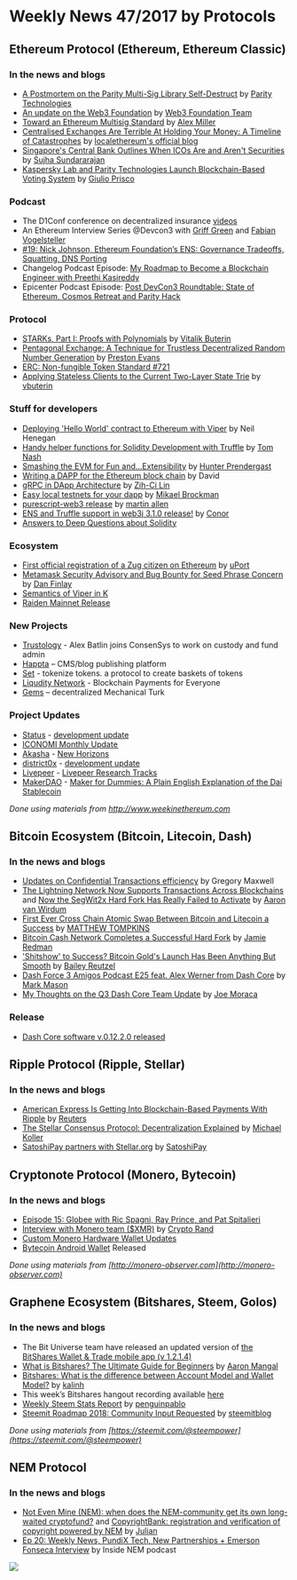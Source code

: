 

# Weekly News 47/2017 by Protocols
## Ethereum Protocol (Ethereum, Ethereum Classic)
### In the news and blogs


* [A Postmortem on the Parity Multi-Sig Library Self-Destruct](https://paritytech.io/blog/security-is-a-process-a-postmortem-on-the-parity-multi-sig-library-self-destruct.html) by [Parity Technologies](https://paritytech.io)
* [An update on the Web3 Foundation](hhttps://medium.com/web3foundation/an-update-on-the-web3-foundation-d905128f15a9) by [Web3 Foundation Team](https://medium.com/@hello_10262?source=post_header_lockup)
* [Toward an Ethereum Multisig Standard](https://blog.gridplus.io/toward-an-ethereum-multisig-standard-c566c7b7a3f6) by [Alex Miller](https://blog.gridplus.io/@asmiller1989?source=post_header_lockup)
* [Centralised Exchanges Are Terrible At Holding Your Money: A Timeline of Catastrophes](https://blog.localethereum.com/centralised-exchanges-are-terrible-at-holding-your-money/) by [localethereum's official blog](https://blog.localethereum.com/)
* [Singapore's Central Bank Outlines When ICOs Are and Aren't Securities](https://www.coindesk.com/singapores-central-bank-outlines-icos-arent-securities/) by [Sujha Sundararajan](https://www.coindesk.com/author/sujha/)
* [Kaspersky Lab and Parity Technologies Launch Blockchain-Based Voting System](https://bitcoinmagazine.com/articles/kaspersky-lab-and-parity-technologies-launch-blockchain-based-voting-system/) by [Giulio Prisco](https://bitcoinmagazine.com/authors/giulio-prisco/)


### Podcast
* The D1Conf conference on decentralized insurance [videos](https://www.youtube.com/channel/UCC2AG5CpRbAZi6kT0TVopAA/videos) 
* An Ethereum Interview Series @Devcon3 with [Griff Green](https://www.youtube.com/watch?v=1QrlSJRLh-4) and [Fabian Vogelsteller](https://www.youtube.com/watch?v=6A5b-BhrYWk&feature=youtu.be)
* [#19: Nick Johnson, Ethereum Foundation’s ENS: Governance Tradeoffs, Squatting, DNS Porting](https://www.youtube.com/watch?v=uoXkyql8_BQ)
* Changelog Podcast Episode: [My Roadmap to Become a Blockchain Engineer with Preethi Kasireddy](https://changelog.com/podcast/271)
* Epicenter Podcast Episode: [Post DevCon3 Roundtable: State of Ethereum, Cosmos Retreat and Parity Hack](https://www.youtube.com/watch?v=yqwudN8Pg0U)




### Protocol
* [STARKs, Part I: Proofs with Polynomials](http://vitalik.ca/general/2017/11/09/starks_part_1.html) by [Vitalik Buterin](http://vitalik.ca/)
* [Pentagonal Exchange: A Technique for Trustless Decentralized Random Number Generation](https://medium.com/@preston.b.evans/pentagonal-exchange-90225f2489c8) by [Preston Evans](https://medium.com/@preston.b.evans) 
* [ERC: Non-fungible Token Standard #721](https://github.com/ethereum/EIPs/issues/721#issuecomment-343246872)
* [Applying Stateless Clients to the Current Two-Layer State Trie](https://ethresear.ch/t/applying-stateless-clients-to-the-current-two-layer-state-trie/209) by [vbuterin](https://ethresear.ch/u/vbuterin/summary)




### Stuff for developers
* [Deploying 'Hello World' contract to Ethereum with Viper](https://www.reggie.io/blog/deploying-ethereum-viper/) by Neil Henegan
* [Handy helper functions for Solidity Development with Truffle](https://medium.com/@contacttomnash/handy-helper-functions-for-solidity-development-with-truffle-39d14a371c12) by [Tom Nash](https://medium.com/@contacttomnash)
* [Smashing the EVM for Fun and…Extensibility](https://medium.com/mimir-blockchain/smashing-the-evm-for-fun-and-extensibility-ff36c2d7b389) by [Hunter Prendergast](https://medium.com/@nelsonhprendergast) 
* [Writing a DAPP for the Ethereum block chain](https://www.cryptologie.net/article/424/writing-a-dapp-for-the-ethereum-block-chain/) by David
* [gRPC in DApp Architecture](https://medium.com/getamis/grpc-in-dapp-architecture-8c34125356c7) by [Zih-Ci Lin](https://medium.com/@zihcilin)
* [Easy local testnets for your dapp](https://medium.com/dapphub/easy-local-testnets-for-your-dapp-b9786ca80c88) by [Mikael Brockman](https://medium.com/@mbrock)
* [purescript-web3 release](https://blog.foam.space/purescript-web3-release-631b16bec7a) by [martin allen](https://blog.foam.space/purescript-web3-release-631b16bec7a)
* [ENS and Truffle support in web3j 3.1.0 release!](https://medium.com/blk-io/ens-and-truffle-support-in-web3j-3-1-0-release-e71c36701016) by [Conor](https://medium.com/@conors10)
* [Answers to Deep Questions about Solidity](https://gist.github.com/chriseth/8870a7c0ee9429d92399795c54a31340)

### Ecosystem
* [First official registration of a Zug citizen on Ethereum](https://medium.com/uport/first-official-registration-of-a-zug-citizen-on-ethereum-3554b5c2c238) by [uPort](https://medium.com/@uPort)
* [Metamask Security Advisory and Bug Bounty for Seed Phrase Concern](https://medium.com/metamask/metamask-security-advisory-and-bug-bounty-for-seed-phrase-concern-bbd95ab63210) by [Dan Finlay](https://medium.com/@danfinlay)
* [Semantics of Viper in K](https://github.com/kframework/viper-semantics)
* [Raiden Mainnet Release](https://github.com/raiden-network/microraiden/milestone/2)

### New Projects
* [Trustology](https://www.trustology.io/) - Alex Batlin joins ConsenSys to work on custody and fund admin
* [Happta](http://happta.com/) – CMS/blog publishing platform 
* [Set](https://setprotocol.com) - tokenize tokens.  a protocol to create baskets of tokens
* [Liqudity Network](http://liquidity.network/) - Blockchain Payments for Everyone
* [Gems](https://blog.gems.org/introducing-gems-the-protocol-for-decentralized-mechanical-turk-8bd5ef29ca82) – decentralized Mechanical Turk 

### Project Updates
* [Status](https://status.im/) - [development update](https://blog.status.im/status-development-update-for-the-10th-to-the-16th-of-november-56bf3b5300ed)
* [ICONOMI Monthly Update ](https://medium.com/iconominet/iconomi-monthly-update-october-2017-2d20f0689245)
* [Akasha](https://akasha.world) - [New Horizons](https://blog.akasha.world/2017/11/14/new-horizons/)
* [district0x](https://district0x.io/) - [development update](https://blog.district0x.io/district0x-dev-update-november-14-2017-e9815a8ee914)
* [Livepeer](https://livepeer.org/) - [Livepeer Research Tracks](https://medium.com/livepeer-blog/livepeer-research-tracks-1abf5eb5f90a)
* [MakerDAO](https://makerdao.com/) - [Maker for Dummies: A Plain English Explanation of the Dai Stablecoin](https://medium.com/@greg_10160/maker-for-dummies-a-plain-english-explanation-of-the-dai-stablecoin-e4481d79b90)

*Done using materials from http://www.weekinethereum.com*


## Bitcoin Ecosystem (Bitcoin, Litecoin, Dash)
### In the news and blogs
* [Updates on Confidential Transactions efficiency](https://lists.linuxfoundation.org/pipermail/bitcoin-dev/2017-November/015283.html) by Gregory Maxwell
* [The Lightning Network Now Supports Transactions Across Blockchains](https://bitcoinmagazine.com/articles/lightning-network-now-supports-transactions-across-blockchains/) and [Now the SegWit2x Hard Fork Has Really Failed to Activate](https://bitcoinmagazine.com/articles/now-segwit2x-hard-fork-has-really-failed-activate/) by [Aaron van Wirdum](https://bitcoinmagazine.com/authors/aaron-van-wirdum/)
* [First Ever Cross Chain Atomic Swap Between Bitcoin and Litecoin a Success](http://bitcoinist.com/first-ever-cross-chain-atomic-swap-between-bitcoin-and-litecoin-has-now-taken-place/) by [MATTHEW TOMPKINS](http://bitcoinist.com/author/mattstompkins/)
*  [Bitcoin Cash Network Completes a Successful Hard Fork](https://news.bitcoin.com/bitcoin-cash-network-completes-a-successful-hard-fork/) by [Jamie Redman](https://news.bitcoin.com/author/jamieredman/)
*  ['Shitshow' to Success? Bitcoin Gold's Launch Has Been Anything But Smooth](https://www.coindesk.com/shitshow-success-bitcoin-golds-launch-anything-smooth/) by [Bailey Reutzel](https://www.coindesk.com/author/baileyreutzel/)
* [Dash Force 3 Amigos Podcast E25 feat. Alex Werner from Dash Core](https://www.dashforcenews.com/dash-force-3-amigos-podcast-e25-feat-alex-werner-dash-core/) by [Mark Mason](https://www.dashforcenews.com/author/markm/)
* [My Thoughts on the Q3 Dash Core Team Update](https://www.dashforcenews.com/thoughts-q3-dash-core-team-update/) by [Joe Moraca](https://www.dashforcenews.com/thoughts-q3-dash-core-team-update/)

### Release
* [Dash Core software v.0.12.2.0 released](https://www.dash.org/forum/threads/version-12-2-release.17807/)

## Ripple Protocol (Ripple, Stellar)
### In the news and blogs
* [American Express Is Getting Into Blockchain-Based Payments With Ripple](http://fortune.com/2017/11/16/amex-payments-ripple-blockchain/) by [Reuters](http://fortune.com/author/reuters/)
* [The Stellar Consensus Protocol: Decentralization Explained](https://itnext.io/the-stellar-consensus-protocol-decentralization-explained-338b374d0d72) by [Michael Koller](https://itnext.io/@koller_social)
* [SatoshiPay partners with Stellar.org](https://medium.com/@SatoshiPay/satoshipay-partners-with-stellar-org-4288ae0baa72) by [SatoshiPay](https://medium.com/@SatoshiPay)

## Cryptonote Protocol (Monero, Bytecoin)
### In the news and blogs
* [Episode 15: Globee with Ric Spagni, Ray Prince, and Pat Spitalieri](https://moneromonitor.com/episodes/2017-11-16-Episode-015.html)
* [Interview with Monero team ($XMR)](https://medium.com/@cryptorand/interview-with-monero-team-xmr-9c94e56ad912) by [Crypto Rand](https://medium.com/@cryptorand)
* [Custom Monero Hardware Wallet Updates](https://www.reddit.com/r/Monero/comments/7cbwj8/custom_monero_hardware_wallet_updates/)
* [Bytecoin Android Wallet](https://play.google.com/store/apps/details?id=com.bytecoin.bcn) Released

*Done using materials from [http://monero-observer.com](http://monero-observer.com)* 

## Graphene Ecosystem (Bitshares, Steem, Golos)
### In the news and blogs
* The Bit Universe team have released an updated version of [the BitShares Wallet & Trade mobile app (v 1.2.1.4)](https://play.google.com/store/apps/details?id=com.bitshares.bitshareswallet)
* [What is Bitshares? The Ultimate Guide for Beginners](https://coincentral.com/what-is-bitshares/) by [Aaron Mangal](https://coincentral.com/author/aaron-mangal/)
* [Bitshares: What is the difference between Account Model and Wallet Model?](https://steemit.com/cryptocurrency/@kalinh/bitshares-what-is-the-difference-between-account-model-and-wallet-model) by [kalinh](https://steemit.com/@kalinh)
* This week’s Bitshares hangout recording available [here](https://steemit.com/beyondbitcoin/@africa/bts-hangout-2017-11-11-beyond-bitcoin-radioshow-raw-recording-for-impatients)
* [Weekly Steem Stats Report](https://steemit.com/steemit/@penguinpablo/weekly-steem-stats-report-monday-november-13-2017) by [penguinpablo](https://steemit.com/@penguinpablo)
* [Steemit Roadmap 2018: Community Input Requested](https://steemit.com/roadmap2018/@steemitblog/steemit-roadmap-2018-community-input-requested) by [steemitblog](https://steemit.com/@steemitblog)

*Done using materials from [https://steemit.com/@steempower](https://steemit.com/@steempower)*

## NEM Protocol
### In the news and blogs
* [Not Even Mine (NEM): when does the NEM-community get its own long-waited cryptofund?](https://nemflash.io/nemnem-community-long-waited-cryptofund/) and [CopyrightBank: registration and verification of copyright powered by NEM](https://nemflash.io/copyrightbank-registration-verification-copyright-powered-nem/) by [Julian](https://nemflash.io/author/brainofmasses/)
* [Ep 20: Weekly News, PundiX Tech, New Partnerships + Emerson Fonseca Interview](https://www.youtube.com/watch?v=SScTTsElwPA&feature=youtu.be) by Inside NEM podcast

[![](https://steemitimages.com/DQmdkWT6cCPVYNzZASwHD3WZ5hKpHQv7927MvBt8wRYDDEC/image.png)](http://company.cyber.fund/#newsletter)
